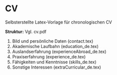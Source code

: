 # CV

Selbsterstellte Latex-Vorlage für chronologischen CV


**Struktur:** 
Vgl. cv.pdf

  1. Bild und persönliche Daten    (contact.tex)
  2. Akademische Laufbahn          (education_de.tex)
  3. Auslandserfahrung             (experienceAbroad_de.tex)
  4. Praxiserfahrung               (experience_de.tex)
  5. Fähigkeiten und Kenntnisse    (skills_de.tex)
  6. Sonstige Interessen           (extraCurricular_de.tex)
